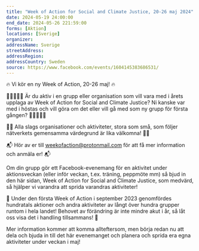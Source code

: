 ```yaml
---
title: "Week of Action for Social and Climate Justice, 20-26 maj 2024"
date: 2024-05-19 24:00:00
end_date: 2024-05-26 221:59:00
forms: [Aktion]
locations: [Sverige]
organizer: 
addressName: Sverige
streetAddress: 
addressRegion: 
addressCountry: Sweden
source: https://www.facebook.com/events/1604145383686531/
---
```

🔥 Vi kör en ny Week of Action, 20-26 maj! 🔥

🧑🏽‍🤝‍🧑🏽 Är du aktiv i en grupp eller organisation som vill vara med i årets upplaga av Week of Action for Social and Climate Justice? Ni kanske var med i höstas och vill göra om det eller vill gå med som ny grupp för första gången? 🧑🏽‍🤝‍🧑🏽

🤲🏽 Alla slags organisationer och aktiviteter, stora som små, som följer nätverkets gemensamma värdegrund är lika välkomna! 🤲🏽

📬 Hör av er till weekofaction@protonmail.com för att få mer information och anmäla er! 📬

Om din grupp gör ett Facebook-evenemang för en aktivitet under aktionsveckan (eller inför veckan, t.ex. träning, peppmöte mm) så bjud in den här sidan, Week of Action for Social and Climate Justice, som medvärd, så hjälper vi varandra att sprida varandras aktiviteter!

🌟 Under den första Week of Action i september 2023 genomfördes hundratals aktioner och andra aktiviteter av långt över hundra grupper runtom i hela landet! Behovet av förändring är inte mindre akut i år, så låt oss visa det i handling tillsammans! 🌟

Mer information kommer att komma allteftersom, men börja redan nu att dela och bjuda in till det här evenemanget och planera och sprida era egna aktiviteter under veckan i maj!
